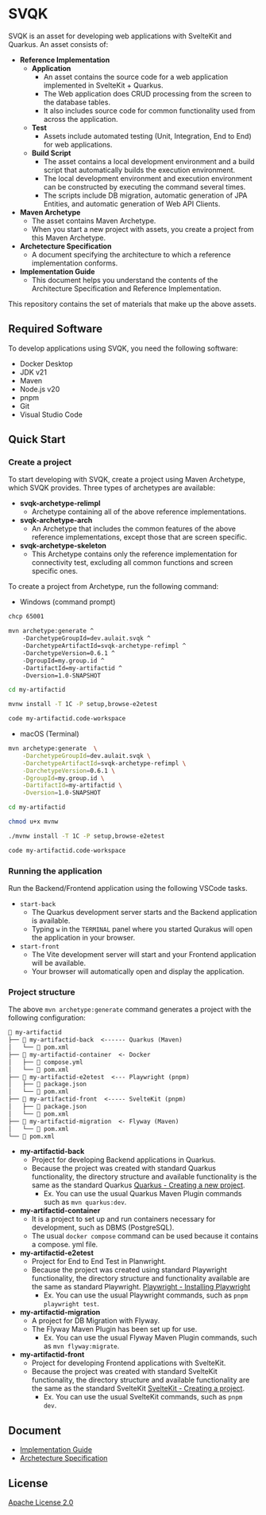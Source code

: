 # SVQK

SVQK is an asset for developing web applications with SvelteKit and Quarkus.
An asset consists of:

- **Reference Implementation**
  - **Application**
    - An asset contains the source code for a web application implemented in SvelteKit + Quarkus.
    - The Web application does CRUD processing from the screen to the database tables.
    - It also includes source code for common functionality used from across the application.
  - **Test**
    - Assets include automated testing (Unit, Integration, End to End) for web applications.
  - **Build Script**
    - The asset contains a local development environment and a build script that automatically builds the execution environment.
    - The local development environment and execution environment can be constructed by executing the command several times.
    - The scripts include DB migration, automatic generation of JPA Entities, and automatic generation of Web API Clients.
- **Maven Archetype**
  - The asset contains Maven Archetype.
  - When you start a new project with assets, you create a project from this Maven Archetype.
- **Archetecture Specification**
  - A document specifying the architecture to which a reference implementation conforms.
- **Implementation Guide**
  - This document helps you understand the contents of the Architecture Specification and Reference Implementation.

This repository contains the set of materials that make up the above assets.

## Required Software

To develop applications using SVQK, you need the following software:

- Docker Desktop
- JDK v21
- Maven
- Node.js v20
- pnpm
- Git
- Visual Studio Code

## Quick Start

### Create a project

To start developing with SVQK, create a project using Maven Archetype, which SVQK provides.
Three types of archetypes are available:

- **svqk-archetype-relimpl**
  - Archetype containing all of the above reference implementations.
- **svqk-archetype-arch**
  - An Archetype that includes the common features of the above reference implementations, except those that are screen specific.
- **svqk-archetype-skeleton**
  - This Archetype contains only the reference implementation for connectivity test, excluding all common functions and screen specific ones.

To create a project from Archetype, run the following command:

- Windows (command prompt)

```sh
chcp 65001

mvn archetype:generate ^
    -DarchetypeGroupId=dev.aulait.svqk ^
    -DarchetypeArtifactId=svqk-archetype-refimpl ^
    -DarchetypeVersion=0.6.1 ^
    -DgroupId=my.group.id ^
    -DartifactId=my-artifactid ^
    -Dversion=1.0-SNAPSHOT

cd my-artifactid

mvnw install -T 1C -P setup,browse-e2etest

code my-artifactid.code-workspace
```

- macOS (Terminal)

```sh
mvn archetype:generate  \
    -DarchetypeGroupId=dev.aulait.svqk \
    -DarchetypeArtifactId=svqk-archetype-refimpl \
    -DarchetypeVersion=0.6.1 \
    -DgroupId=my.group.id \
    -DartifactId=my-artifactid \
    -Dversion=1.0-SNAPSHOT

cd my-artifactid

chmod u+x mvnw

./mvnw install -T 1C -P setup,browse-e2etest

code my-artifactid.code-workspace
```

### Running the application

Run the Backend/Frontend application using the following VSCode tasks.

- `start-back`
  - The Quarkus development server starts and the Backend application is available.
  - Typing `w` in the `TERMINAL` panel where you started Qurakus will open the application in your browser.
- `start-front`
  - The Vite development server will start and your Frontend application will be available.
  - Your browser will automatically open and display the application.

### Project structure

The above ` mvn archetype:generate ` command generates a project with the following configuration:

```txt
📁 my-artifactid
├── 📁 my-artifactid-back  <------ Quarkus (Maven)
│   └── 📄 pom.xml
├── 📁 my-artifactid-container  <- Docker
│   ├── 📄 compose.yml
│   └── 📄 pom.xml
├── 📁 my-artifactid-e2etest  <--- Playwright (pnpm)
│   ├── 📄 package.json
│   └── 📄 pom.xml
├── 📁 my-artifactid-front  <----- SvelteKit (pnpm)
│   ├── 📄 package.json
│   └── 📄 pom.xml
├── 📁 my-artifactid-migration  <- Flyway (Maven)
│   └── 📄 pom.xml
└── 📄 pom.xml
```

- **my-artifactid-back**
  - Project for developing Backend applications in Quarkus.
  - Because the project was created with standard Quarkus functionality, the directory structure and available functionality is the same as the standard Quarkus [Quarkus - Creating a new project](https://quarkus.io/guides/maven-tooling#project-creation).
    - Ex. You can use the usual Quarkus Maven Plugin commands such as ` mvn quarkus:dev `.
- **my-artifactid-container**
  - It is a project to set up and run containers necessary for development, such as DBMS (PostgreSQL).
  - The usual ` docker compose ` command can be used because it contains a compose. yml file.
- **my-artifactid-e2etest**
  - Project for End to End Test in Planwright.
  - Because the project was created using standard Playwright functionality, the directory structure and functionality available are the same as standard Playwright. [Playwright - Installing Playwright](https://playwright.dev/docs/intro#installing-playwright)
    - Ex. You can use the usual Playwright commands, such as  ` pnpm playwright test `.
- **my-artifactid-migration**
  - A project for DB Migration with Flyway.
  - The Flyway Maven Plugin has been set up for use.
    - Ex. You can use the usual Flyway Maven Plugin commands, such as ` mvn flyway:migrate `.
- **my-artifactid-front**
  - Project for developing Frontend applications with SvelteKit.
  - Because the project was created with standard SvelteKit functionality, the directory structure and available functionality are the same as the standard SvelteKit [SvelteKit - Creating a project](https://kit.svelte.dev/docs/creating-a-project).
    - Ex. You can use the usual SvelteKit commands, such as ` pnpm dev `.


## Document

- [Implementation Guide](https://aulait.dev/svqk/0.6/en/impl-guide/)
- [Archetecture Specification](https://aulait.dev/svqk/0.6/en/arch-spec/)

## License

[Apache License 2.0](LICENSE)